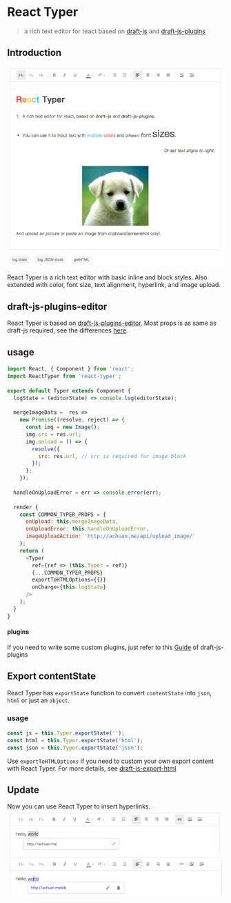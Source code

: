 # React Typer

> a rich text editor for react based on [draft-js](https://github.com/facebook/draft-js/) and [draft-js-plugins](https://www.draft-js-plugins.com/plugin/)

## Introduction
![intro](https://github.com/lcc19941214/react-typer/blob/master/intro.png)

React Typer is a rich text editor with basic inline and block styles. Also extended with color, font size, text alignment, hyperlink, and image upload.


## draft-js-plugins-editor
React Typer is based on [draft-js-plugins-editor](https://github.com/draft-js-plugins/draft-js-plugins/blob/master/draft-js-plugins-editor/src/Editor/index.js#L16). Most props is as same as draft-js required, see the differences [here](https://github.com/draft-js-plugins/draft-js-plugins#draft-js-plugins-editor).

## usage
```javascript
import React, { Component } from 'react';
import ReactTyper from 'react-typer';

export default Typer extends Component {
  logState = (editorState) => console.log(editorState);

  mergeImageData =  res =>
    new Promise((resolve, reject) => {
      const img = new Image();
      img.src = res.url;
      img.onload = () => {
        resolve({
          src: res.url, // src is required for image block
        });
      };
    });

  handleOnUploadError = err => console.error(err);

  render {
    const COMMON_TYPER_PROPS = {
      onUpload: this.mergeImageData,
      onUploadError: this.handleOnUploadError,
      imageUploadAction: 'http://achuan.me/api/upload_image/'
    };
    return (
      <Typer
        ref={ref => (this.Typer = ref)}
        {...COMMON_TYPER_PROPS}
        exportToHTMLOptions={{}}
        onChange={this.logState}
      />
    );
  }
}
```
#### plugins
If you need to write some custom plugins, just refer to this [Guide](https://github.com/draft-js-plugins/draft-js-plugins/blob/master/HOW_TO_CREATE_A_PLUGIN.md) of draft-js-plugins

## Export contentState
React Typer has `exportState` function to convert `contentState` into `json`, `html` or just an `object`.
### usage
```javascript
const js = this.Typer.exportState('');
const html = this.Typer.exportState('html');
const json = this.Typer.exportState('json');
```
Use `exportToHTMLOptions` if you need to custom your own export content with React Typer.
For more details, see [draft-js-export-html](https://www.npmjs.com/package/draft-js-export-html)

## Update
Now you can use React Typer to insert hyperlinks.
![link1](https://github.com/lcc19941214/react-typer/blob/master/public/link1.png)
![link2](https://github.com/lcc19941214/react-typer/blob/master/public/link2.png)
